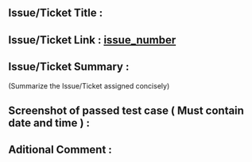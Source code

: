 ## Issue/Ticket Title : 

## Issue/Ticket Link : [issue_number](url)

## Issue/Ticket Summary : 
(Summarize the Issue/Ticket assigned concisely)

## Screenshot of passed test case ( Must contain date and time ) : 


## Aditional Comment :









